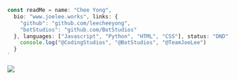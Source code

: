 ```js
const readMe = name: "Chee Yong",
  bio: "www.joelee.works", links: {
    "github": "github.com/leecheeyong",
    "botStudios": "github.com/BotStudios"
  }, languages: ["Javascript", "Python", "HTML", "CSS"], status: "DND", activity: "Custom Status (我有正面思想)", aMemberOf: () => {
    console.log("@CodingStudios", "@BotStudios", "@TeamJoeLee")
  }
`
```

![](https://komarev.com/ghpvc/?username=leecheeyong&color=orange)

